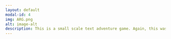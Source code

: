 ```yaml
---
layout: default
modal-id: 4
img: ARG.png
alt: image-alt
description: This is a small scale text adventure game. Again, this was made for a friend. To progress, you add the yellow word/phrase to the end of the URL. The tediousness of adding keywords to the URL is what inspired a better workaround in my ARG (automatic redirection with links). The last bit of this game showcases some more interactive HTML. To play, click <a href="/textAdventure">here</a>.
---
```

